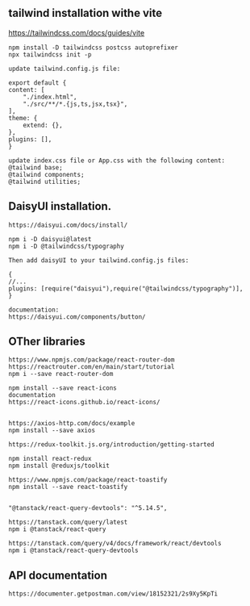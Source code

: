 ## tailwind installation withe vite

https://tailwindcss.com/docs/guides/vite

    npm install -D tailwindcss postcss autoprefixer
    npx tailwindcss init -p

    update tailwind.config.js file: 

    export default {
    content: [
        "./index.html",
        "./src/**/*.{js,ts,jsx,tsx}",
    ],
    theme: {
        extend: {},
    },
    plugins: [],
    }

    update index.css file or App.css with the following content:
    @tailwind base;
    @tailwind components;
    @tailwind utilities;

## DaisyUI installation.
    https://daisyui.com/docs/install/

    npm i -D daisyui@latest
    npm i -D @tailwindcss/typography

    Then add daisyUI to your tailwind.config.js files:

    {
    //...
    plugins: [require("daisyui"),require("@tailwindcss/typography")],
    }

    documentation:
    https://daisyui.com/components/button/

## OTher libraries 

    https://www.npmjs.com/package/react-router-dom
    https://reactrouter.com/en/main/start/tutorial
    npm i --save react-router-dom

    npm install --save react-icons
    documentation
    https://react-icons.github.io/react-icons/


    https://axios-http.com/docs/example
    npm install --save axios 

    https://redux-toolkit.js.org/introduction/getting-started

    npm install react-redux
    npm install @reduxjs/toolkit

    https://www.npmjs.com/package/react-toastify
    npm install --save react-toastify


    "@tanstack/react-query-devtools": "^5.14.5",

    https://tanstack.com/query/latest
    npm i @tanstack/react-query

    https://tanstack.com/query/v4/docs/framework/react/devtools
    npm i @tanstack/react-query-devtools

## API documentation

    https://documenter.getpostman.com/view/18152321/2s9Xy5KpTi